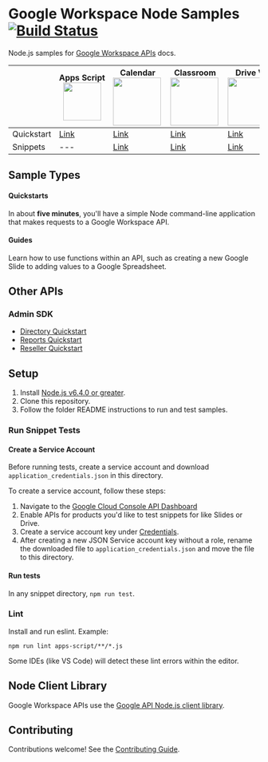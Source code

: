 # Google Workspace Node Samples [![Build Status](https://travis-ci.org/gsuitedevs/node-samples.svg?branch=master)](https://travis-ci.org/gsuitedevs/node-samples)

Node.js samples for [Google Workspace APIs](https://developers.google.com/workspace/) docs.

| | **Apps&nbsp;Script** <img src="https://www.gstatic.com/images/branding/product/2x/apps_script_96dp.png" align="center" width="76px"/> | **Calendar** <img src="https://www.gstatic.com/images/branding/product/2x/calendar_96dp.png" align="left" width="96px"/>  | **Classroom** <img src="https://www.gstatic.com/images/branding/product/2x/classroom_96dp.png" align="left" width="96px"/>  | **Drive V3** <img src="https://www.gstatic.com/images/branding/product/2x/drive_96dp.png" align="left" width="96px"/>  | **Gmail** <img src="https://www.gstatic.com/images/branding/product/2x/gmail_96dp.png" align="left" width="96px"/>  | **Sheets** <img src="https://www.gstatic.com/images/branding/product/2x/sheets_96dp.png" align="left" width="96px"/>  | **Slides** <img src="https://www.gstatic.com/images/branding/product/2x/slides_96dp.png" align="left" width="96px"/>  | **Tasks** <img src="https://www.gstatic.com/images/branding/product/2x/tasks_96dp.png" align="left" width="96px"/>  |
| --- | --- | --- | --- | --- | --- | --- | --- | --- |
| Quickstart | [Link](https://developers.google.com/apps-script/api/quickstart/nodejs) | [Link](https://developers.google.com/google-apps/calendar/quickstart/nodejs) | [Link](https://developers.google.com/classroom/quickstart/nodejs) | [Link](https://developers.google.com/drive/v3/web/quickstart/nodejs) | [Link](https://developers.google.com/gmail/api/quickstart/nodejs) | [Link](https://developers.google.com/sheets/api/quickstart/nodejs) | [Link](https://developers.google.com/slides/quickstart/nodejs) | [Link](https://developers.google.com/tasks/quickstart/nodejs) |
| Snippets | --- | [Link](https://developers.google.com/calendar/overview) | [Link](https://developers.google.com/classroom/guides/get-started) | [Link](https://developers.google.com/drive/v3/web/about-sdk) | [Link](https://developers.google.com/gmail/api/guides/) | [Link](https://developers.google.com/sheets/api/guides/concepts) | [Link](https://developers.google.com/slides/how-tos/overview) | --- |

## Sample Types

#### Quickstarts

In about **five minutes**, you'll have a simple Node command-line application that makes requests to a Google Workspace API.

#### Guides

Learn how to use functions within an API, such as creating a new Google Slide to adding values to a Google Spreadsheet.

## Other APIs

### Admin SDK

- [Directory Quickstart](https://developers.google.com/admin-sdk/directory/v1/quickstart/nodejs)
- [Reports Quickstart](https://developers.google.com/admin-sdk/reports/v1/quickstart/nodejs)
- [Reseller Quickstart](https://developers.google.com/admin-sdk/reseller/v1/quickstart/nodejs)

## Setup

1. Install [Node.js v6.4.0 or greater](https://nodejs.org).
1. Clone this repository.
1. Follow the folder README instructions to run and test samples.

### Run Snippet Tests

#### Create a Service Account

Before running tests, create a service account and download `application_credentials.json` in this directory.

To create a service account, follow these steps:

1. Navigate to the [Google Cloud Console API Dashboard](https://console.cloud.google.com/apis/dashboard)
1. Enable APIs for products you'd like to test snippets for like Slides or Drive.
1. Create a service account key under [Credentials](https://console.cloud.google.com/apis/credentials).
1. After creating a new JSON Service account key without a role, rename the downloaded file to `application_credentials.json` and move the file to this directory.

#### Run tests

In any snippet directory, `npm run test`.

### Lint

Install and run eslint. Example:

```
npm run lint apps-script/**/*.js
```

Some IDEs (like VS Code) will detect these lint errors within the editor.

## Node Client Library

Google Workspace APIs use the [Google API Node.js client library](https://github.com/google/google-api-nodejs-client).

## Contributing

Contributions welcome! See the [Contributing Guide](CONTRIBUTING.md).
